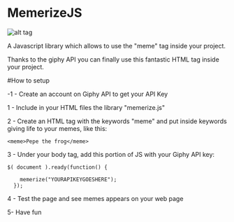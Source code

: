 # MemerizeJS

![alt tag](https://scontent-mxp1-1.xx.fbcdn.net/v/t1.0-9/37772666_10218182045928811_8849477069105528832_n.jpg?_nc_cat=0&oh=c33fd6c7d46aa4d35e7fbead38bacee2&oe=5BD8A3CA "memetag")




A Javascript library which allows to use the "meme" tag inside your project.

Thanks to the giphy API you can finally use this fantastic HTML tag inside your project.

#How to setup


-1 - Create an account on Giphy API to get your API Key

1 - Include in your HTML files the library "memerize.js"

2 - Create an HTML tag with the keywords "meme" and put inside keywords giving life to your memes, like this:
```
<meme>Pepe the frog</meme>
```
3 - Under your body tag, add this portion of JS with your Giphy API key:

```
$( document ).ready(function() {

    memerize("YOURAPIKEYGOESHERE");
  });
```

4 - Test the page and see memes appears on your web page

5- Have fun
